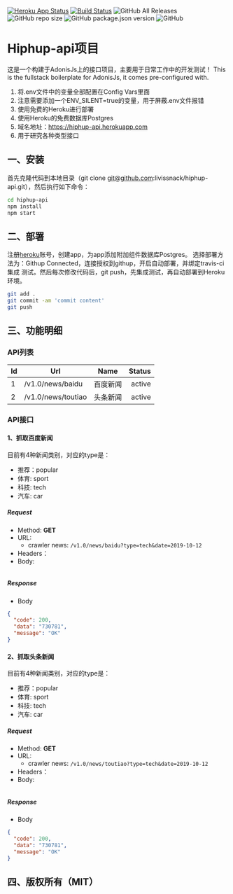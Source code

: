 [![Heroku App Status](http://heroku-shields.herokuapp.com/hiphup-api)](https://hiphup-api.herokuapp.com)
[![Build Status](https://travis-ci.org/livissnack/hiphup-api.svg?branch=master)](https://travis-ci.org/livissnack/hiphup-api)
![GitHub All Releases](https://img.shields.io/github/downloads/livissnack/hiphup-api/total)
![GitHub repo size](https://img.shields.io/github/repo-size/livissnack/hiphup-api)
![GitHub package.json version](https://img.shields.io/github/package-json/v/livissnack/hiphup-api)
![GitHub](https://img.shields.io/github/license/livissnack/hiphup-api)
# Hiphup-api项目

这是一个构建于AdonisJs上的接口项目，主要用于日常工作中的开发测试！
This is the fullstack boilerplate for AdonisJs, it comes pre-configured with.

1. 将.env文件中的变量全部配置在Config Vars里面
2. 注意需要添加一个ENV_SILENT=true的变量，用于屏蔽.env文件报错
3. 使用免费的Heroku进行部署
4. 使用Heroku的免费数据库Postgres
5. 域名地址：https://hiphup-api.herokuapp.com
6. 用于研究各种类型接口

## 一、安装

首先克隆代码到本地目录（git clone git@github.com:livissnack/hiphup-api.git），然后执行如下命令：

```bash
cd hiphup-api
npm install
npm start
```

## 二、部署
注册[heroku](https://www.heroku.com)账号，创建app，为app添加附加组件数据库Postgres。
选择部署方法为：Githup Connected，连接授权到githup，开启自动部署，并绑定travis-ci集成
测试。然后每次修改代码后，git push，先集成测试，再自动部署到Heroku环境。

```bash
git add .
git commit -am 'commit content'
git push
```

## 三、功能明细

### API列表

| Id   | Url                        | Name             | Status    |
|:---- | -------------------------- |:----------------:| ---------:|
| 1    | /v1.0/news/baidu           | 百度新闻          |  active   |
| 2    | /v1.0/news/toutiao         | 头条新闻          |  active   |

### API接口

#### 1、抓取百度新闻

目前有4种新闻类别，对应的type是：
- 推荐：popular
- 体育: sport
- 科技: tech
- 汽车: car
##### Request
- Method: **GET**
- URL:  
    - crawler news:  ```/v1.0/news/baidu?type=tech&date=2019-10-12```
- Headers：
- Body:
```
```

##### Response
- Body
```json
{
  "code": 200,
  "data": "730781",
  "message": "OK"
}
```

#### 2、抓取头条新闻

目前有4种新闻类别，对应的type是：
- 推荐：popular
- 体育: sport
- 科技: tech
- 汽车: car
##### Request
- Method: **GET**
- URL:  
    - crawler news:  ```/v1.0/news/toutiao?type=tech&date=2019-10-12```
- Headers：
- Body:
```
```

##### Response
- Body
```json
{
  "code": 200,
  "data": "730781",
  "message": "OK"
}
```

## 四、版权所有（MIT）